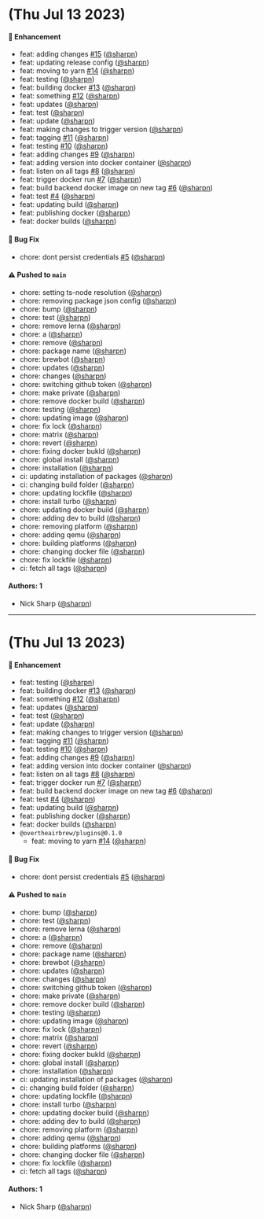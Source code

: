# (Thu Jul 13 2023)

#### 🚀 Enhancement

- feat: adding changes [#15](https://github.com/OverTheAirBrew/brewery-management-platform/pull/15) ([@sharpn](https://github.com/sharpn))
- feat: updating release config ([@sharpn](https://github.com/sharpn))
- feat: moving to yarn [#14](https://github.com/OverTheAirBrew/brewery-management-platform/pull/14) ([@sharpn](https://github.com/sharpn))
- feat: testing ([@sharpn](https://github.com/sharpn))
- feat: building docker [#13](https://github.com/OverTheAirBrew/brewery-management-platform/pull/13) ([@sharpn](https://github.com/sharpn))
- feat: something [#12](https://github.com/OverTheAirBrew/brewery-management-platform/pull/12) ([@sharpn](https://github.com/sharpn))
- feat: updates ([@sharpn](https://github.com/sharpn))
- feat: test ([@sharpn](https://github.com/sharpn))
- feat: update ([@sharpn](https://github.com/sharpn))
- feat: making changes to trigger version ([@sharpn](https://github.com/sharpn))
- feat: tagging [#11](https://github.com/OverTheAirBrew/brewery-management-platform/pull/11) ([@sharpn](https://github.com/sharpn))
- feat: testing [#10](https://github.com/OverTheAirBrew/brewery-management-platform/pull/10) ([@sharpn](https://github.com/sharpn))
- feat: adding changes [#9](https://github.com/OverTheAirBrew/brewery-management-platform/pull/9) ([@sharpn](https://github.com/sharpn))
- feat: adding version into docker container ([@sharpn](https://github.com/sharpn))
- feat: listen on all tags [#8](https://github.com/OverTheAirBrew/brewery-management-platform/pull/8) ([@sharpn](https://github.com/sharpn))
- feat: trigger docker run [#7](https://github.com/OverTheAirBrew/brewery-management-platform/pull/7) ([@sharpn](https://github.com/sharpn))
- feat: build backend docker image on new tag [#6](https://github.com/OverTheAirBrew/brewery-management-platform/pull/6) ([@sharpn](https://github.com/sharpn))
- feat: test [#4](https://github.com/OverTheAirBrew/brewery-management-platform/pull/4) ([@sharpn](https://github.com/sharpn))
- feat: updating build ([@sharpn](https://github.com/sharpn))
- feat: publishing docker ([@sharpn](https://github.com/sharpn))
- feat: docker builds ([@sharpn](https://github.com/sharpn))

#### 🐛 Bug Fix

- chore: dont persist credentials [#5](https://github.com/OverTheAirBrew/brewery-management-platform/pull/5) ([@sharpn](https://github.com/sharpn))

#### ⚠️ Pushed to `main`

- chore: setting ts-node resolution ([@sharpn](https://github.com/sharpn))
- chore: removing package json config ([@sharpn](https://github.com/sharpn))
- chore: bump ([@sharpn](https://github.com/sharpn))
- chore: test ([@sharpn](https://github.com/sharpn))
- chore: remove lerna ([@sharpn](https://github.com/sharpn))
- chore: a ([@sharpn](https://github.com/sharpn))
- chore: remove ([@sharpn](https://github.com/sharpn))
- chore: package name ([@sharpn](https://github.com/sharpn))
- chore: brewbot ([@sharpn](https://github.com/sharpn))
- chore: updates ([@sharpn](https://github.com/sharpn))
- chore: changes ([@sharpn](https://github.com/sharpn))
- chore: switching github token ([@sharpn](https://github.com/sharpn))
- chore: make private ([@sharpn](https://github.com/sharpn))
- chore: remove docker build ([@sharpn](https://github.com/sharpn))
- chore: testing ([@sharpn](https://github.com/sharpn))
- chore: updating image ([@sharpn](https://github.com/sharpn))
- chore: fix lock ([@sharpn](https://github.com/sharpn))
- chore: matrix ([@sharpn](https://github.com/sharpn))
- chore: revert ([@sharpn](https://github.com/sharpn))
- chore: fixing docker bukld ([@sharpn](https://github.com/sharpn))
- chore: global install ([@sharpn](https://github.com/sharpn))
- chore: installation ([@sharpn](https://github.com/sharpn))
- ci: updating installation of packages ([@sharpn](https://github.com/sharpn))
- ci: changing build folder ([@sharpn](https://github.com/sharpn))
- chore: updating lockfile ([@sharpn](https://github.com/sharpn))
- chore: install turbo ([@sharpn](https://github.com/sharpn))
- chore: updating docker build ([@sharpn](https://github.com/sharpn))
- chore: adding dev to build ([@sharpn](https://github.com/sharpn))
- chore: removing platform ([@sharpn](https://github.com/sharpn))
- chore: adding qemu ([@sharpn](https://github.com/sharpn))
- chore: building platforms ([@sharpn](https://github.com/sharpn))
- chore: changing docker file ([@sharpn](https://github.com/sharpn))
- chore: fix lockfile ([@sharpn](https://github.com/sharpn))
- ci: fetch all tags ([@sharpn](https://github.com/sharpn))

#### Authors: 1

- Nick Sharp ([@sharpn](https://github.com/sharpn))

---

# (Thu Jul 13 2023)

#### 🚀 Enhancement

- feat: testing ([@sharpn](https://github.com/sharpn))
- feat: building docker [#13](https://github.com/OverTheAirBrew/brewery-management-platform/pull/13) ([@sharpn](https://github.com/sharpn))
- feat: something [#12](https://github.com/OverTheAirBrew/brewery-management-platform/pull/12) ([@sharpn](https://github.com/sharpn))
- feat: updates ([@sharpn](https://github.com/sharpn))
- feat: test ([@sharpn](https://github.com/sharpn))
- feat: update ([@sharpn](https://github.com/sharpn))
- feat: making changes to trigger version ([@sharpn](https://github.com/sharpn))
- feat: tagging [#11](https://github.com/OverTheAirBrew/brewery-management-platform/pull/11) ([@sharpn](https://github.com/sharpn))
- feat: testing [#10](https://github.com/OverTheAirBrew/brewery-management-platform/pull/10) ([@sharpn](https://github.com/sharpn))
- feat: adding changes [#9](https://github.com/OverTheAirBrew/brewery-management-platform/pull/9) ([@sharpn](https://github.com/sharpn))
- feat: adding version into docker container ([@sharpn](https://github.com/sharpn))
- feat: listen on all tags [#8](https://github.com/OverTheAirBrew/brewery-management-platform/pull/8) ([@sharpn](https://github.com/sharpn))
- feat: trigger docker run [#7](https://github.com/OverTheAirBrew/brewery-management-platform/pull/7) ([@sharpn](https://github.com/sharpn))
- feat: build backend docker image on new tag [#6](https://github.com/OverTheAirBrew/brewery-management-platform/pull/6) ([@sharpn](https://github.com/sharpn))
- feat: test [#4](https://github.com/OverTheAirBrew/brewery-management-platform/pull/4) ([@sharpn](https://github.com/sharpn))
- feat: updating build ([@sharpn](https://github.com/sharpn))
- feat: publishing docker ([@sharpn](https://github.com/sharpn))
- feat: docker builds ([@sharpn](https://github.com/sharpn))
- `@overtheairbrew/plugins@0.1.0`
  - feat: moving to yarn [#14](https://github.com/OverTheAirBrew/brewery-management-platform/pull/14) ([@sharpn](https://github.com/sharpn))

#### 🐛 Bug Fix

- chore: dont persist credentials [#5](https://github.com/OverTheAirBrew/brewery-management-platform/pull/5) ([@sharpn](https://github.com/sharpn))

#### ⚠️ Pushed to `main`

- chore: bump ([@sharpn](https://github.com/sharpn))
- chore: test ([@sharpn](https://github.com/sharpn))
- chore: remove lerna ([@sharpn](https://github.com/sharpn))
- chore: a ([@sharpn](https://github.com/sharpn))
- chore: remove ([@sharpn](https://github.com/sharpn))
- chore: package name ([@sharpn](https://github.com/sharpn))
- chore: brewbot ([@sharpn](https://github.com/sharpn))
- chore: updates ([@sharpn](https://github.com/sharpn))
- chore: changes ([@sharpn](https://github.com/sharpn))
- chore: switching github token ([@sharpn](https://github.com/sharpn))
- chore: make private ([@sharpn](https://github.com/sharpn))
- chore: remove docker build ([@sharpn](https://github.com/sharpn))
- chore: testing ([@sharpn](https://github.com/sharpn))
- chore: updating image ([@sharpn](https://github.com/sharpn))
- chore: fix lock ([@sharpn](https://github.com/sharpn))
- chore: matrix ([@sharpn](https://github.com/sharpn))
- chore: revert ([@sharpn](https://github.com/sharpn))
- chore: fixing docker bukld ([@sharpn](https://github.com/sharpn))
- chore: global install ([@sharpn](https://github.com/sharpn))
- chore: installation ([@sharpn](https://github.com/sharpn))
- ci: updating installation of packages ([@sharpn](https://github.com/sharpn))
- ci: changing build folder ([@sharpn](https://github.com/sharpn))
- chore: updating lockfile ([@sharpn](https://github.com/sharpn))
- chore: install turbo ([@sharpn](https://github.com/sharpn))
- chore: updating docker build ([@sharpn](https://github.com/sharpn))
- chore: adding dev to build ([@sharpn](https://github.com/sharpn))
- chore: removing platform ([@sharpn](https://github.com/sharpn))
- chore: adding qemu ([@sharpn](https://github.com/sharpn))
- chore: building platforms ([@sharpn](https://github.com/sharpn))
- chore: changing docker file ([@sharpn](https://github.com/sharpn))
- chore: fix lockfile ([@sharpn](https://github.com/sharpn))
- ci: fetch all tags ([@sharpn](https://github.com/sharpn))

#### Authors: 1

- Nick Sharp ([@sharpn](https://github.com/sharpn))
